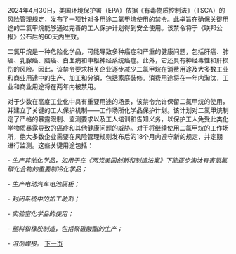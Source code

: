 2024年4月30日，美国环境保护署（EPA）依据《有毒物质控制法》（TSCA）的风险管理规定，发布了一项针对多用途二氯甲烷使用的禁令。此举旨在确保关键用途的二氯甲烷能够通过完善的工人保护计划得到安全使用。该禁令将于《联邦公报》公布后的60天内生效。

二氯甲烷是一种危险化学品，可能导致多种癌症和严重的健康问题，包括肝癌、肺癌、乳腺癌、脑癌、白血病和中枢神经系统癌症。此外，它还具有神经毒性和肝损伤的风险。因此，该禁令要求相关企业逐步减少二氯甲烷在消费用途及大多数工业和商业用途中的生产、加工和分销，包括家庭装修。消费用途将在一年内淘汰，工业和商业用途将在两年内被禁用。

对于少数在高度工业化中具有重要用途的场景，该禁令允许保留二氯甲烷的使用，并建立了关键的工人保护机制——工作场所化学品保护计划。该计划对二氯甲烷制定了严格的暴露限制、监测要求以及工人培训和告知义务，以保护工人免受此类化学物质暴露导致的癌症和其他健康问题的威胁。对于将继续使用二氯甲烷的工作场所，绝大多数企业需要在风险管理规则发布后的18个月内遵守新的规定，并定期进行监测。这些关键用途包括：

_- 生产其他化学品，如用于在《两党美国创新和制造法案》下能逐步淘汰有害氢氟碳化合物的重要制冷化学品；_

_- 生产电动汽车电池隔板；_

_- 封闭系统中的加工助剂；_

_- 实验室化学品的使用；_

_- 塑料和橡胶制造，包括聚碳酸酯的生产；_

_- 溶剂焊接。_
[下一页](寻求逮捕以色列总理.md)